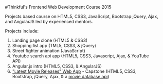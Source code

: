 #Thinkful's Frontend Web Development Course 2015

Projects based course on HTML5, CSS3, JavaScript, Bootstrap jQuery, Ajax, and AngularJS led by experienced mentors.

Projects include:

1) Landing page clone (HTML5 & CSS3)<br>
2) Shopping list app (TML5, CSS3, & jQuery)<br>
3) Street fighter animation (JavaScript)<br>
4) Youtube search api app (HTML5, CSS3, Javascript, Ajax, & YouTube API)<br>
5) Angular.js intro (HTML5, CSS3, & AngularJS)<br>
6) ["Latest Movie Releases" Web App](http://wilbert-abreu.github.io/movie-page/) - Capstone (HTML5, CSS3, Bootstrap, jQuery, Ajax, & a [movie database api](http://docs.themoviedb.apiary.io/))
